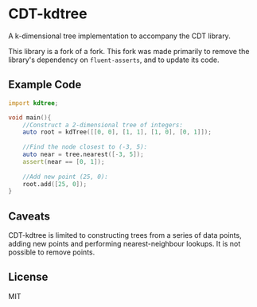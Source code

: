 # CDT-kdtree
A k-dimensional tree implementation to accompany the CDT library.

This library is a fork of a fork. This fork was made primarily to remove
the library's dependency on `fluent-asserts`, and to update its code.

## Example Code

```d
import kdtree;

void main(){
	//Construct a 2-dimensional tree of integers:
	auto root = kdTree([[0, 0], [1, 1], [1, 0], [0, 1]]);
	
	//Find the node closest to (-3, 5):
	auto near = tree.nearest([-3, 5]);
	assert(near == [0, 1]);
	
	//Add new point (25, 0):
	root.add([25, 0]);
}
```

## Caveats

CDT-kdtree is limited to constructing trees from a series of data points,
adding new points and performing nearest-neighbour lookups.
It is not possible to remove points.

## License

MIT
